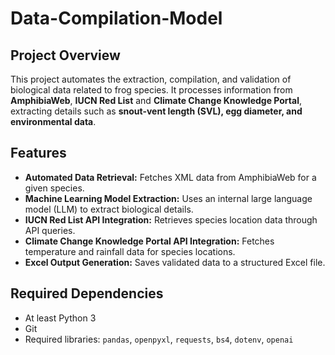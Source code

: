 # Data-Compilation-Model

## Project Overview
This project automates the extraction, compilation, and validation of biological data related to frog species. It processes information from **AmphibiaWeb**, **IUCN Red List** and **Climate Change Knowledge Portal**, extracting details such as **snout-vent length (SVL), egg diameter, and environmental data**.

## Features
- **Automated Data Retrieval:** Fetches XML data from AmphibiaWeb for a given species.
- **Machine Learning Model Extraction:** Uses an internal large language model (LLM) to extract biological details.
- **IUCN Red List API Integration:** Retrieves species location data through API queries.
- **Climate Change Knowledge Portal API Integration:** Fetches temperature and rainfall data for species locations.
- **Excel Output Generation:** Saves validated data to a structured Excel file.

## Required Dependencies
- At least Python 3
- Git
- Required libraries: `pandas`, `openpyxl`, `requests`, `bs4`, `dotenv`, `openai`
